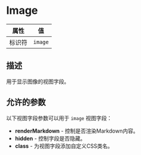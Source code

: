 # Image

| 属性 | 值 |
|------|----|
| 标识符 | `image` |

## 描述

用于显示图像的视图字段。

## 允许的参数

以下视图字段参数可以用于 `image` 视图字段：

- **renderMarkdown** - 控制是否渲染Markdown内容。
- **hidden** - 控制字段是否隐藏。
- **class** - 为视图字段添加自定义CSS类名。
